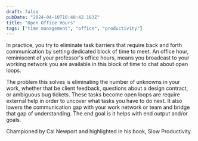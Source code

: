 ```yaml
---
draft: false
pubDate: "2024-04-10T18:48:42.163Z"
title: "Open Office Hours"
tags: ["time management", "office", "productivity"]
---
```


In practice, you try to eliminate task barriers that require back and forth communication by setting dedicated block of time to meet. An office hour, reminiscent of your professor's office hours, means you broadcast to your working network you are available in this block of time to chat about open loops. 

The problem this solves is eliminating the number of unknowns in your work, whether that be client feedback, questions about a design contract, or ambiguous bug tickets. These tasks become open loops are require external help in order to uncover what tasks you have to do next. It also lowers the communication gap with your work network or team and bridge that gap of understanding. The end goal is it helps with end output and/or goals.

Championed by Cal Newport and highlighted in his book, Slow Productivity.
